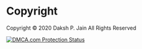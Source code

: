 # Copyright
Copyright © 2020 Daksh P. Jain All Rights Reserved
<p><a href="https://www.dmca.com/Protection/Status.aspx?ID=a4ee24ea-d6b6-4bf2-80d6-d333a3063ea3&refurl=https://daksh.eu.org/" title="DMCA.com Protection Status" class="dmca-badge"> <img src ="https://images.dmca.com/Badges/dmca-badge-w150-5x1-04.png?ID=a4ee24ea-d6b6-4bf2-80d6-d333a3063ea3"  alt="DMCA.com Protection Status" />
